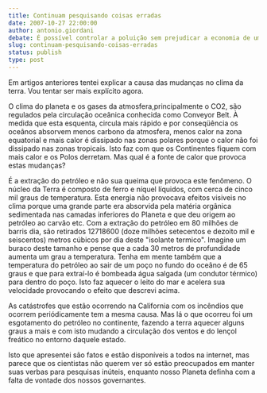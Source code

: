 ```yaml
---
title: Continuam pesquisando coisas erradas
date: 2007-10-27 22:00:00
author: antonio.giordani
debate: É possível controlar a poluição sem prejudicar a economia de um país?
slug: continuam-pesquisando-coisas-erradas
status: publish 
type: post
---
```


Em artigos anteriores tentei explicar a causa das mudanças no clima da terra. Vou tentar ser mais explícito agora.  

O clima do planeta e os gases da atmosfera,principalmente o CO2, são regulados pela circulação oceânica conhecida como Conveyor Belt. À medida que esta esquenta, circula mais rápido e por conseqüência os oceânos absorvem menos carbono da atmosfera, menos calor na zona equatorial e mais calor é dissipado nas zonas polares porque o calor não foi dissipado nas zonas tropicais. Isto faz com que os Continentes fiquem com mais calor e os Polos derretam. Mas qual é a fonte de calor que provoca estas mudanças?  

É a extração do petróleo e não sua queima que provoca este fenômeno. O núcleo da Terra é composto de ferro e níquel líquidos, com cerca de cinco mil graus de temperatura. Esta energia não provocava efeitos visiveis no clima porque uma grande parte era absorvida pela matéria orgânica sedimentada nas camadas inferiores do Planeta e que deu origem ao petróleo ao carvão etc. Com a extração do petróleo em 80 milhões de barris dia, são retirados 12718600 (doze milhões setecentos e dezoito mil e seiscentos) metros cúbicos por dia deste "isolante termico". Imagine um buraco deste tamanho e pense que a cada 30 metros de profundidade aumenta um grau a temperatura. Tenha em mente também que a temperatura do petróleo ao sair de um poço no fundo do oceâno é de 65 graus e que para extraí-lo é bombeada água salgada (um condutor térmico) para dentro do poço. Isto faz aquecer o leito do mar e acelera sua velocidade provocando o efeito que descrevi acima.  

As catástrofes que estão ocorrendo na California com os incêndios que ocorrem periódicamente tem a mesma causa. Mas lá o que ocorreu foi um esgotamento do petróleo no continente, fazendo a terra aquecer alguns graus a mais e com isto mudando a circulação dos ventos e do lençol freático no entorno daquele estado.  

Isto que apresentei são fatos e estão disponíveis a todos na internet, mas parece que os cientistas não querem ver só estão preocupados em manter suas verbas para pesquisas inúteis, enquanto nosso Planeta definha com a falta de vontade dos nossos governantes.   

  

  

  

  

